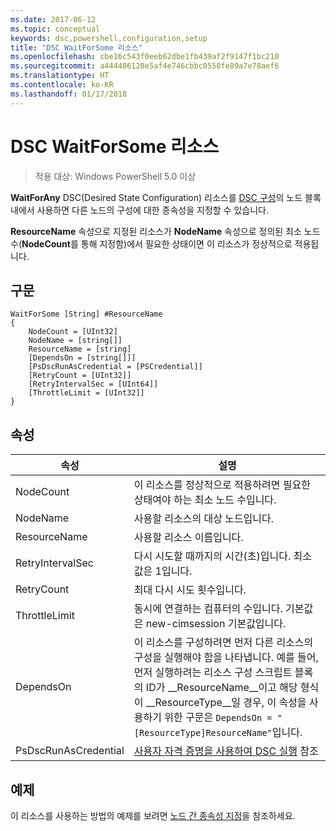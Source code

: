 ```yaml
---
ms.date: 2017-06-12
ms.topic: conceptual
keywords: dsc,powershell,configuration,setup
title: "DSC WaitForSome 리소스"
ms.openlocfilehash: cbe16c543f0eeb62dbe1fb439af2f9147f1bc210
ms.sourcegitcommit: a444406120e5af4e746cbbc0558fe89a7e78aef6
ms.translationtype: HT
ms.contentlocale: ko-KR
ms.lasthandoff: 01/17/2018
---
```

# <a name="dsc-waitforsome-resource"></a>DSC WaitForSome 리소스

> 적용 대상: Windows PowerShell 5.0 이상

**WaitForAny** DSC(Desired State Configuration) 리소스를 [DSC 구성](configurations.md)의 노드 블록 내에서 사용하면 다른 노드의 구성에 대한 종속성을 지정할 수 있습니다.

**ResourceName** 속성으로 지정된 리소스가 **NodeName** 속성으로 정의된 최소 노드 수(**NodeCount**를 통해 지정함)에서 필요한 상태이면 이 리소스가 정상적으로 적용됩니다. 


## <a name="syntax"></a>구문

```
WaitForSome [String] #ResourceName
{
    NodeCount = [UInt32]
    NodeName = [string[]]
    ResourceName = [string]
    [DependsOn = [string[]]]
    [PsDscRunAsCredential = [PSCredential]]
    [RetryCount = [UInt32]]
    [RetryIntervalSec = [UInt64]]
    [ThrottleLimit = [UInt32]]
}
```

## <a name="properties"></a>속성

|  속성  |  설명   | 
|---|---| 
| NodeCount| 이 리소스를 정상적으로 적용하려면 필요한 상태여야 하는 최소 노드 수입니다.|
| NodeName| 사용할 리소스의 대상 노드입니다.| 
| ResourceName| 사용할 리소스 이름입니다.| 
| RetryIntervalSec| 다시 시도할 때까지의 시간(초)입니다. 최소값은 1입니다.| 
| RetryCount| 최대 다시 시도 횟수입니다.| 
| ThrottleLimit| 동시에 연결하는 컴퓨터의 수입니다. 기본값은 new-cimsession 기본값입니다.| 
| DependsOn | 이 리소스를 구성하려면 먼저 다른 리소스의 구성을 실행해야 함을 나타냅니다. 예를 들어, 먼저 실행하려는 리소스 구성 스크립트 블록의 ID가 __ResourceName__이고 해당 형식이 __ResourceType__일 경우, 이 속성을 사용하기 위한 구문은 `DependsOn = "[ResourceType]ResourceName"`입니다.|
| PsDscRunAsCredential | [사용자 자격 증명을 사용하여 DSC 실행](https://docs.microsoft.com/en-us/powershell/dsc/runasuser) 참조 |


## <a name="example"></a>예제

이 리소스를 사용하는 방법의 예제를 보려면 [노드 간 종속성 지정](crossNodeDependencies.md)을 참조하세요.

